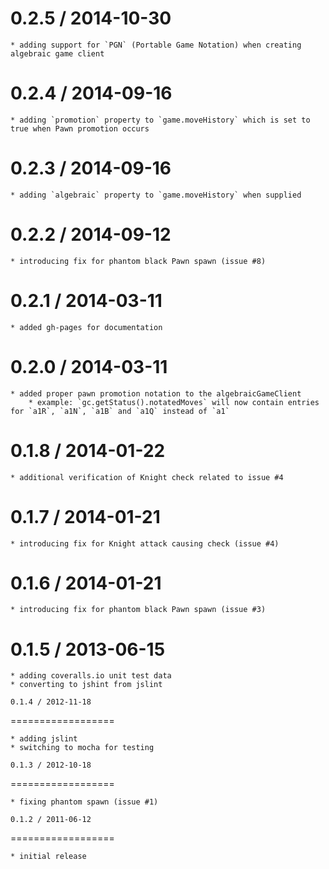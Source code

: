 0.2.5 / 2014-10-30
==================

	* adding support for `PGN` (Portable Game Notation) when creating algebraic game client

0.2.4 / 2014-09-16
==================

	* adding `promotion` property to `game.moveHistory` which is set to true when Pawn promotion occurs

0.2.3 / 2014-09-16
==================

	* adding `algebraic` property to `game.moveHistory` when supplied

0.2.2 / 2014-09-12
==================

	* introducing fix for phantom black Pawn spawn (issue #8)

0.2.1 / 2014-03-11
==================

	* added gh-pages for documentation

0.2.0 / 2014-03-11
==================

	* added proper pawn promotion notation to the algebraicGameClient
		* example: `gc.getStatus().notatedMoves` will now contain entries for `a1R`, `a1N`, `a1B` and `a1Q` instead of `a1`

0.1.8 / 2014-01-22
==================

	* additional verification of Knight check related to issue #4

0.1.7 / 2014-01-21
==================

	* introducing fix for Knight attack causing check (issue #4)

0.1.6 / 2014-01-21
==================

	* introducing fix for phantom black Pawn spawn (issue #3)

0.1.5 / 2013-06-15
==================

	* adding coveralls.io unit test data
	* converting to jshint from jslint

	0.1.4 / 2012-11-18
==================

	* adding jslint
	* switching to mocha for testing

	0.1.3 / 2012-10-18
==================

	* fixing phantom spawn (issue #1)

	0.1.2 / 2011-06-12
==================

	* initial release
